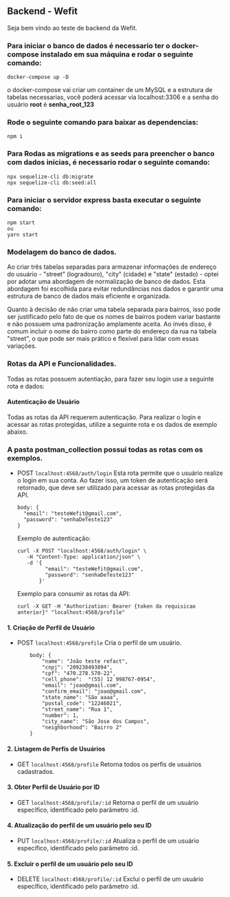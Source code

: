 ## Backend - Wefit

Seja bem vindo ao teste de backend da Wefit.

### Para iniciar o banco de dados é necessario ter o docker-compose instalado em sua máquina e rodar o seguinte comando:

    docker-compose up -D

o docker-compose vai criar um container de um MySQL e a estrutura de tabelas necessarias, você poderá acessar via localhost:3306 e a senha do usuário **root** é **senha_root_123**

### Rode o seguinte comando para baixar as dependencias:
    
    npm i

### Para Rodas as migrations e as seeds para preencher o banco com dados inicias, é necessario rodar o seguinte comando:

    npx sequelize-cli db:migrate
    npx sequelize-cli db:seed:all

### Para iniciar o servidor express basta executar o seguinte comando:

    npm start
    ou
    yarn start

### Modelagem do banco de dados.

Ao criar três tabelas separadas para armazenar informações de endereço do usuário - "street" (logradouro), "city" (cidade) e "state" (estado) - optei por adotar uma abordagem de normalização de banco de dados. Esta abordagem foi escolhida para evitar redundâncias nos dados e garantir uma estrutura de banco de dados mais eficiente e organizada.

Quanto à decisão de não criar uma tabela separada para bairros, isso pode ser justificado pelo fato de que os nomes de bairros podem variar bastante e não possuem uma padronização amplamente aceita. Ao invés disso, é comum incluir o nome do bairro como parte do endereço da rua na tabela "street", o que pode ser mais prático e flexível para lidar com essas variações.


### Rotas da API e Funcionalidades.

Todas as rotas possuem autentiação, para fazer seu login use a seguinte rota e dados:

#### Autenticação de Usuário
Todas as rotas da API requerem autenticação. Para realizar o login e acessar as rotas protegidas, utilize a seguinte rota e os dados de exemplo abaixo.

### A pasta postman_collection possui todas as rotas com os exemplos.

- POST `localhost:4568/auth/login`
  Esta rota permite que o usuário realize o login em sua conta. Ao fazer isso, um token de autenticação será retornado, que deve ser utilizado para acessar as rotas protegidas da API.
    ```
    body: {
      "email": "testeWefit@gmail.com",
      "password": "senhaDeTeste123"
    }
  ```
  Exemplo de autenticação:
  ```
  curl -X POST "localhost:4568/auth/login" \
     -H "Content-Type: application/json" \
     -d '{
           "email": "testeWefit@gmail.com",
           "password": "senhaDeTeste123"
         }'
  ```

  Exemplo para consumir as rotas da API:
  ```
  curl -X GET -H "Authorization: Bearer {token da requisicao anterior}" "localhost:4568/profile"
  ```

  
#### 1. Criação de Perfil de Usuário
- POST `localhost:4568/profile`
  Cria o perfil de um usuário.
    ```
        body: {
            "name": "João teste refact",
            "cnpj": "209238493894",
            "cpf": "470.278.570-22",
            "cell_phone":  "(55) 12 998767-0954",
            "email": "joao@gmail.com",
            "confirm_email": "joao@gmail.com",
            "state_name": "São aaaa",
            "postal_code": "12246021",
            "street_name": "Rua 1",
            "number": 1,
            "city_name": "São Jose dos Campos",
            "neighborhood": "Bairro 2"
        }
  ```
#### 2. Listagem de Perfis de Usuários
- GET `localhost:4568/profile`
  Retorna todos os perfis de usuários cadastrados.

#### 3. Obter Perfil de Usuário por ID
- GET `localhost:4568/profile/:id`
  Retorna o perfil de um usuário específico, identificado pelo parâmetro :id.

#### 4. Atualização do perfil de um usuário pelo seu ID
- PUT `localhost:4568/profile/:id`
  Atualiza o perfil de um usuário específico, identificado pelo parâmetro :id.

#### 5. Excluir o perfil de um usuário pelo seu ID
- DELETE `localhost:4568/profile/:id`
  Exclui o perfil de um usuário específico, identificado pelo parâmetro :id.